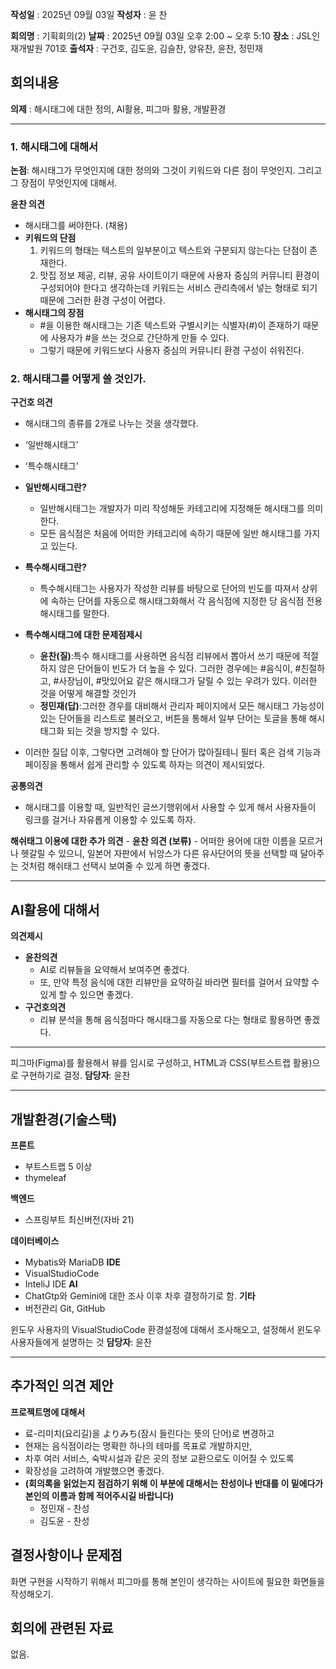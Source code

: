 **작성일** : 2025년 09월 03일
**작성자** : 윤 찬

**회의명** : 기획회의(2)
**날짜** : 2025년 09월 03일 오후 2:00 ~ 오후 5:10
**장소** : JSL인재개발원 701호
**출석자** : 구건호, 김도윤, 김슬찬, 양유찬, 윤찬, 정민재

## 회의내용
**의제** : 해시태그에 대한 정의, AI활용, 피그마 활용, 개발환경

---

### 1. 해시태그에 대해서
**논점**: 해시태그가 무엇인지에 대한 정의와 그것이 키워드와 다른 점이 무엇인지. 그리고 그 장점이 무엇인지에 대해서.

**윤찬 의견**
- 해시태그를 써야한다. (채용)
- **키워드의 단점**
    1. 키워드의 형태는 텍스트의 일부분이고 텍스트와 구분되지 않는다는 단점이 존재한다.
    2. 맛집 정보 제공, 리뷰, 공유 사이트이기 때문에 사용자 중심의 커뮤니티 환경이 구성되어야 한다고 생각하는데 키워드는 서비스 관리측에서 넣는 형태로 되기 때문에 그러한 환경 구성이 어렵다.
- **해시태그의 장점**
    - #을 이용한 해시태그는 기존 텍스트와 구별시키는 식별자(#)이 존재하기 때문에 사용자가 #을 쓰는 것으로 간단하게 만들 수 있다.
    - 그렇기 때문에 키워드보다 사용자 중심의 커뮤니티 환경 구성이 쉬워진다.

### 2. 해시태그를 어떻게 쓸 것인가.
**구건호 의견**
- 해시태그의 종류를 2개로 나누는 것을 생각했다.
- ‘일반해시태그’
- ‘특수해시태그’

- **일반해시태그란?**
    - 일반해시태그는 개발자가 미리 작성해둔 카테고리에 지정해둔 해시태그를 의미한다.
    - 모든 음식점은 처음에 어떠한 카테고리에 속하기 때문에 일반 해시태그를 가지고 있는다.

- **특수해시태그란?**
    - 특수해시태그는 사용자가 작성한 리뷰를 바탕으로 단어의 빈도를 따져서 상위에 속하는 단어를 자동으로 해시태그화해서 각 음식점에 지정한 당 음식점 전용 해시태그를 말한다.

- **특수해시태그에 대한 문제점제시**
    - **윤찬(질)**:특수 해시태그를 사용하면 음식점 리뷰에서 뽑아서 쓰기 때문에 적절하지 않은 단어들이 빈도가 더 높을 수 있다. 그러한 경우에는 #음식이, #친절하고, #사장님이, #맛있어요 같은 해시태그가 달릴 수 있는 우려가 있다. 이러한 것을 어떻게 해결할 것인가
    - **정민재(답)**:그러한 경우를 대비해서 관리자 페이지에서 모든 해시태그 가능성이 있는 단어들을 리스트로 불러오고, 버튼을 통해서 일부 단어는 토글을 통해 해시태그화 되는 것을 방지할 수 있다.

- 이러한 질답 이후, 그렇다면 고려해야 할 단어가 많아질테니 필터 혹은 검색 기능과 페이징을 통해서 쉽게 관리할 수 있도록 하자는 의견이 제시되었다.

**공통의견**
- 해시태그를 이용할 때, 일반적인 글쓰기행위에서 사용할 수 있게 해서 사용자들이 링크를 걸거나 자유롭게 이용할 수 있도록 하자.

**해쉬태그 이용에 대한 추가 의견** - **윤찬 의견 (보류)**
    - 어떠한 용어에 대한 이름을 모르거나 헷갈릴 수 있으니, 일본어 자판에서 뉘앙스가 다른 유사단어의 뜻을 선택할 때 달아주는 것처럼 해쉬태그 선택시 보여줄 수 있게 하면 좋겠다.

---

## AI활용에 대해서

**의견제시**
- **윤찬의견**
    - AI로 리뷰들을 요약해서 보여주면 좋겠다.
    - 또, 만약 특정 음식에 대한 리뷰만을 요약하길 바라면 필터를 걸어서 요약할 수 있게 할 수 있으면 좋겠다.
- **구건호의견**
    - 리뷰 분석을 통해 음식점마다 해시태그를 자동으로 다는 형태로 활용하면 좋겠다.

---

피그마(Figma)를 활용해서 뷰를 임시로 구성하고, HTML과 CSS(부트스트랩 활용)으로 구현하기로 결정.
**담당자**: 윤찬

---
## 개발환경(기술스택)

**프론트**
- 부트스트랩 5 이상
- thymeleaf

**백엔드**
- 스프링부트 최신버전(자바 21)

**데이터베이스**
- Mybatis와 MariaDB
**IDE**
- VisualStudioCode
- InteliJ IDE
**AI**
- ChatGtp와 Gemini에 대한 조사 이후 차후 결정하기로 함.
**기타**
- 버전관리 Git, GitHub

윈도우 사용자의 VisualStudioCode 환경설정에 대해서 조사해오고, 설정해서 윈도우 사용자들에게 설명하는 것
**담당자**: 윤찬

---

## 추가적인 의견 제안
**프로젝트명에 대해서**
- 료-리미치(요리길)을 よりみち(잠시 들린다는 뜻의 단어)로 변경하고
- 현재는 음식점이라는 명확한 하나의 테마를 목표로 개발하지만,
- 차후 여러 서비스, 숙박시설과 같은 곳의 정보 교환으로도 이어질 수 있도록
- 확장성을 고려하여 개발했으면 좋겠다.
- **(회의록을 읽었는지 점검하기 위해 이 부분에 대해서는 찬성이나 반대를 이 밑에다가 본인의 이름과 함께 적어주시길 바랍니다)**
    - 정민재 - 찬성
    - 김도윤 - 찬성

## 결정사항이나 문제점

화면 구현을 시작하기 위해서 피그마를 통해 본인이 생각하는 사이트에 필요한 화면들을 작성해오기.

## 회의에 관련된 자료
없음.